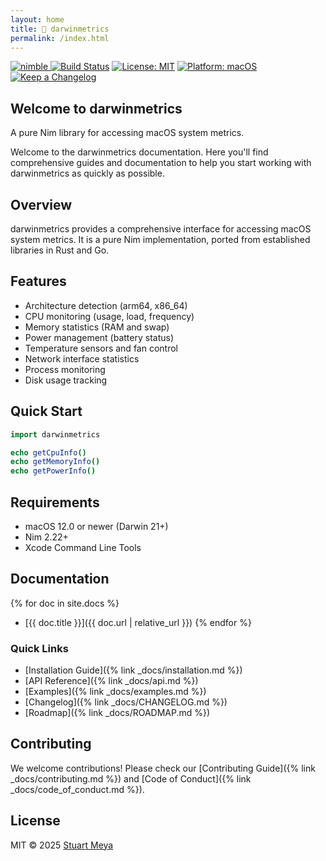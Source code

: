 ```yaml
---
layout: home
title: 🐹 darwinmetrics
permalink: /index.html
---
```


<div class="badges">
<a href="https://github.com/sm-moshi/darwinmetrics">
  <img src="https://img.shields.io/badge/nimble-main-green" alt="nimble">
</a>
<a href="https://github.com/sm-moshi/darwinmetrics/actions/workflows/build.yml"><img src="https://github.com/sm-moshi/darwinmetrics/actions/workflows/build.yml/badge.svg?branch=main" alt="Build Status"></a>
<a href="LICENSE"><img src="https://img.shields.io/badge/License-MIT-blue.svg" alt="License: MIT"></a>
<a href="#">
  <img src="https://img.shields.io/badge/platform-macOS%20(Darwin)-lightblue.svg" alt="Platform: macOS">
</a>
<a href="docs/CHANGELOG.md">
  <img src="https://img.shields.io/badge/changelog-Keep%20a%20Changelog-%23E05735" alt="Keep a Changelog">
</a>
</div>

## Welcome to darwinmetrics

A pure Nim library for accessing macOS system metrics.

Welcome to the darwinmetrics documentation. Here you'll find comprehensive guides and documentation to help you start working with darwinmetrics as quickly as possible.

## Overview

darwinmetrics provides a comprehensive interface for accessing macOS system metrics. It is a pure Nim implementation, ported from established libraries in Rust and Go.

## Features

- Architecture detection (arm64, x86_64)
- CPU monitoring (usage, load, frequency)
- Memory statistics (RAM and swap)
- Power management (battery status)
- Temperature sensors and fan control
- Network interface statistics
- Process monitoring
- Disk usage tracking

## Quick Start

```nim
import darwinmetrics

echo getCpuInfo()
echo getMemoryInfo()
echo getPowerInfo()
```

## Requirements

- macOS 12.0 or newer (Darwin 21+)
- Nim 2.22+
- Xcode Command Line Tools

## Documentation

{% for doc in site.docs %}

- [{{ doc.title }}]({{ doc.url | relative_url }})
{% endfor %}

### Quick Links
<!-- markdownlint-disable MD037 -->
- [Installation Guide]({% link _docs/installation.md %})
- [API Reference]({% link _docs/api.md %})
- [Examples]({% link _docs/examples.md %})
- [Changelog]({% link _docs/CHANGELOG.md %})
- [Roadmap]({% link _docs/ROADMAP.md %})

## Contributing
<!-- markdownlint-disable MD037 -->
We welcome contributions! Please check our [Contributing Guide]({% link _docs/contributing.md %}) and [Code of Conduct]({% link _docs/code_of_conduct.md %}).

## License

MIT © 2025 [Stuart Meya](https://github.com/sm-moshi)
